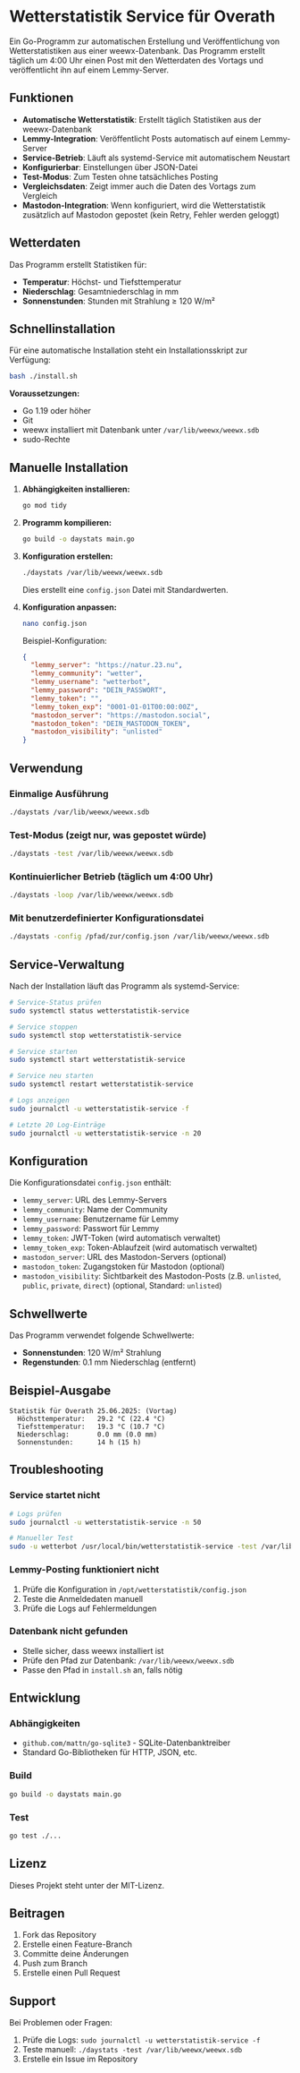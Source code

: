 # Wetterstatistik Service für Overath

Ein Go-Programm zur automatischen Erstellung und Veröffentlichung von Wetterstatistiken aus einer weewx-Datenbank. Das Programm erstellt täglich um 4:00 Uhr einen Post mit den Wetterdaten des Vortags und veröffentlicht ihn auf einem Lemmy-Server.

## Funktionen

- **Automatische Wetterstatistik**: Erstellt täglich Statistiken aus der weewx-Datenbank
- **Lemmy-Integration**: Veröffentlicht Posts automatisch auf einem Lemmy-Server
- **Service-Betrieb**: Läuft als systemd-Service mit automatischem Neustart
- **Konfigurierbar**: Einstellungen über JSON-Datei
- **Test-Modus**: Zum Testen ohne tatsächliches Posting
- **Vergleichsdaten**: Zeigt immer auch die Daten des Vortags zum Vergleich
- **Mastodon-Integration**: Wenn konfiguriert, wird die Wetterstatistik zusätzlich auf Mastodon gepostet (kein Retry, Fehler werden geloggt)

## Wetterdaten

Das Programm erstellt Statistiken für:
- **Temperatur**: Höchst- und Tiefsttemperatur
- **Niederschlag**: Gesamtniederschlag in mm
- **Sonnenstunden**: Stunden mit Strahlung ≥ 120 W/m²

## Schnellinstallation

Für eine automatische Installation steht ein Installationsskript zur Verfügung:

```bash
bash ./install.sh
```

**Voraussetzungen:**
- Go 1.19 oder höher
- Git
- weewx installiert mit Datenbank unter `/var/lib/weewx/weewx.sdb`
- sudo-Rechte

## Manuelle Installation

1. **Abhängigkeiten installieren:**
   ```bash
   go mod tidy
   ```

2. **Programm kompilieren:**
   ```bash
   go build -o daystats main.go
   ```

3. **Konfiguration erstellen:**
   ```bash
   ./daystats /var/lib/weewx/weewx.sdb
   ```
   Dies erstellt eine `config.json` Datei mit Standardwerten.

4. **Konfiguration anpassen:**
   ```bash
   nano config.json
   ```
   
   Beispiel-Konfiguration:
   ```json
   {
     "lemmy_server": "https://natur.23.nu",
     "lemmy_community": "wetter",
     "lemmy_username": "wetterbot",
     "lemmy_password": "DEIN_PASSWORT",
     "lemmy_token": "",
     "lemmy_token_exp": "0001-01-01T00:00:00Z",
     "mastodon_server": "https://mastodon.social",
     "mastodon_token": "DEIN_MASTODON_TOKEN",
     "mastodon_visibility": "unlisted"
   }
   ```

## Verwendung

### Einmalige Ausführung
```bash
./daystats /var/lib/weewx/weewx.sdb
```

### Test-Modus (zeigt nur, was gepostet würde)
```bash
./daystats -test /var/lib/weewx/weewx.sdb
```

### Kontinuierlicher Betrieb (täglich um 4:00 Uhr)
```bash
./daystats -loop /var/lib/weewx/weewx.sdb
```

### Mit benutzerdefinierter Konfigurationsdatei
```bash
./daystats -config /pfad/zur/config.json /var/lib/weewx/weewx.sdb
```

## Service-Verwaltung

Nach der Installation läuft das Programm als systemd-Service:

```bash
# Service-Status prüfen
sudo systemctl status wetterstatistik-service

# Service stoppen
sudo systemctl stop wetterstatistik-service

# Service starten
sudo systemctl start wetterstatistik-service

# Service neu starten
sudo systemctl restart wetterstatistik-service

# Logs anzeigen
sudo journalctl -u wetterstatistik-service -f

# Letzte 20 Log-Einträge
sudo journalctl -u wetterstatistik-service -n 20
```

## Konfiguration

Die Konfigurationsdatei `config.json` enthält:

- `lemmy_server`: URL des Lemmy-Servers
- `lemmy_community`: Name der Community
- `lemmy_username`: Benutzername für Lemmy
- `lemmy_password`: Passwort für Lemmy
- `lemmy_token`: JWT-Token (wird automatisch verwaltet)
- `lemmy_token_exp`: Token-Ablaufzeit (wird automatisch verwaltet)
- `mastodon_server`: URL des Mastodon-Servers (optional)
- `mastodon_token`: Zugangstoken für Mastodon (optional)
- `mastodon_visibility`: Sichtbarkeit des Mastodon-Posts (z.B. `unlisted`, `public`, `private`, `direct`) (optional, Standard: `unlisted`)

## Schwellwerte

Das Programm verwendet folgende Schwellwerte:
- **Sonnenstunden**: 120 W/m² Strahlung
- **Regenstunden**: 0.1 mm Niederschlag (entfernt)

## Beispiel-Ausgabe

```
Statistik für Overath 25.06.2025: (Vortag)
  Höchsttemperatur:   29.2 °C (22.4 °C)
  Tiefsttemperatur:   19.3 °C (10.7 °C)
  Niederschlag:       0.0 mm (0.0 mm)
  Sonnenstunden:      14 h (15 h)
```

## Troubleshooting

### Service startet nicht
```bash
# Logs prüfen
sudo journalctl -u wetterstatistik-service -n 50

# Manueller Test
sudo -u wetterbot /usr/local/bin/wetterstatistik-service -test /var/lib/weewx/weewx.sdb
```

### Lemmy-Posting funktioniert nicht
1. Prüfe die Konfiguration in `/opt/wetterstatistik/config.json`
2. Teste die Anmeldedaten manuell
3. Prüfe die Logs auf Fehlermeldungen

### Datenbank nicht gefunden
- Stelle sicher, dass weewx installiert ist
- Prüfe den Pfad zur Datenbank: `/var/lib/weewx/weewx.sdb`
- Passe den Pfad in `install.sh` an, falls nötig

## Entwicklung

### Abhängigkeiten
- `github.com/mattn/go-sqlite3` - SQLite-Datenbanktreiber
- Standard Go-Bibliotheken für HTTP, JSON, etc.

### Build
```bash
go build -o daystats main.go
```

### Test
```bash
go test ./...
```

## Lizenz

Dieses Projekt steht unter der MIT-Lizenz.

## Beitragen

1. Fork das Repository
2. Erstelle einen Feature-Branch
3. Committe deine Änderungen
4. Push zum Branch
5. Erstelle einen Pull Request

## Support

Bei Problemen oder Fragen:
1. Prüfe die Logs: `sudo journalctl -u wetterstatistik-service -f`
2. Teste manuell: `./daystats -test /var/lib/weewx/weewx.sdb`
3. Erstelle ein Issue im Repository 